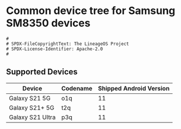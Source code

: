 # Common device tree for Samsung SM8350 devices

```
#
# SPDX-FileCopyrightText: The LineageOS Project
# SPDX-License-Identifier: Apache-2.0
#
```

## Supported Devices
|     Device    | Codename |     Shipped Android Version    |
|----------|----------|----------|
| Galaxy S21 5G | o1q | 11 |
| Galaxy S21+ 5G | t2q | 11 |
| Galaxy S21 Ultra | p3q | 11 |
